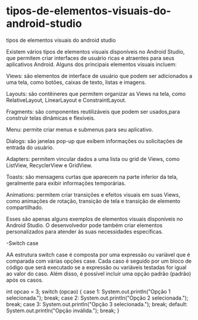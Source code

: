 # tipos-de-elementos-visuais-do-android-studio
tipos de elementos visuais do android studio


Existem vários tipos de elementos visuais disponíveis no Android Studio, que permitem criar interfaces de usuário ricas e atraentes para seus aplicativos Android. Alguns dos principais elementos visuais incluem:

Views: são elementos de interface de usuário que podem ser adicionados a uma tela, como botões, caixas de texto, listas e imagens.

Layouts: são contêineres que permitem organizar as Views na tela, como RelativeLayout, LinearLayout e ConstraintLayout.

Fragments: são componentes reutilizáveis que podem ser usados,para construir telas dinâmicas e flexíveis.

Menu: permite criar menus e submenus para seu aplicativo.

Dialogs: são janelas pop-up que exibem informações ou solicitações de entrada do usuário.

Adapters: permitem vincular dados a uma lista ou grid de Views, como ListView, RecyclerView e GridView.

Toasts: são mensagens curtas que aparecem na parte inferior da tela, geralmente para exibir informações temporárias.

Animations: permitem criar transições e efeitos visuais em suas Views, como animações de rotação, transição de tela e transição de elemento compartilhado.

Esses são apenas alguns exemplos de elementos visuais disponíveis no Android Studio. O desenvolvedor pode também criar elementos personalizados para atender às suas necessidades específicas.


-Switch case

AA estrutura switch case é composta por uma expressão ou variável que é comparada com várias opções case. Cada caso é seguido por um bloco de código que será executado se a expressão ou variáveis testadas for igual ao valor do caso. Além disso, é possível incluir uma opção padrão (padrão) após os casos.

int opcao = 3;
switch (opcao) {
    case 1:
        System.out.println("Opção 1 selecionada.");
        break;
    case 2:
        System.out.println("Opção 2 selecionada.");
        break;
    case 3:
        System.out.println("Opção 3 selecionada.");
        break;
    default:
        System.out.println("Opção inválida.");
        break;
}

